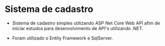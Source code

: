 # Sistema de cadastro

- Sistema de cadastro simples utilizando ASP Net Core Web API afim de iniciar estudos para desenvolvimento de API's utilizando .NET.

- Foram utilizado o Entity Framework e SqlServer.
